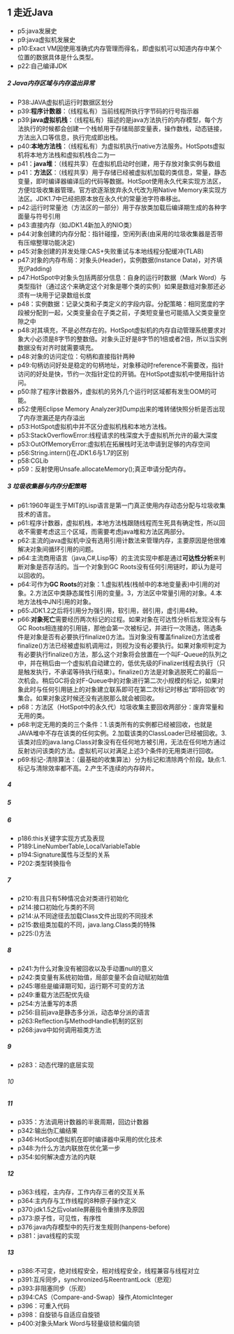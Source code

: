 ## 1 走近Java
- p5:java发展史
- p9:java虚拟机发展史
- p10:Exact VM因使用准确式内存管理而得名，即虚拟机可以知道内存中某个位置的数据具体是什么类型。
- p22:自己编译JDK

##### 2 Java内存区域与内存溢出异常
- P38:JAVA虚拟机运行时数据区划分
- p39:**程序计数器**：（线程私有）当前线程所执行字节码的行号指示器
- p39:**java虚拟机栈**：（线程私有）描述的是java方法执行的内存模型，每个方法执行的时候都会创建一个栈帧用于存储局部变量表，操作数栈，动态链接，方法出入口等信息，执行完成即出栈。
- p40:**本地方法栈**：（线程私有）为虚拟机执行native方法服务。HotSpots虚拟机将本地方法栈和虚拟机栈合二为一
- p41：**java堆**：（线程共享）在虚拟机启动时创建，用于存放对象实例与数组
- p41：**方法区**：（线程共享）用于存储已经被虚拟机加载的类信息，常量，静态变量，即时编译器编译后的代码等数据。HotSpot使用永久代来实现方法区，方便垃圾收集器管理。官方欲逐渐放弃永久代改为用Native Memory来实现方法区。JDK1.7中已经把原本放在永久代的常量池字符串移出。
- p42:运行时常量池（方法区的一部分）用于存放类加载后编译期生成的各种字面量与符号引用
- p43:直接内存（如JDK1.4新加入的NIO类）
- p44:对象创建的内存分配：指针碰撞，空闲列表(由采用的垃圾收集器是否带有压缩整理功能决定)
- p45:对象创建的并发处理:CAS+失败重试与本地线程分配缓冲(TLAB)
- p47:对象的内存布局：对象头(Header)，实例数据(Instance Data)，对齐填充(Padding)
- p47:HotSpot中对象头包括两部分信息：自身的运行时数据（Mark Word）与类型指针（通过这个来确定这个对象是哪个类的实例）如果是数组对象那还必须有一块用于记录数组长度
- p48：实例数据：记录父类和子类定义的字段内容。分配策略：相同宽度的字段被分配到一起，父类变量会在子类之前，子类短变量也可能插入父类变量空隙之中
- p48:对其填充，不是必然存在的。HotSpot虚拟机的内存自动管理系统要求对象大小必须是8字节的整数倍。对象头正好是8字节的1倍或者2倍，所以当实例数据没有对齐时就需要填充。
- p48:对象的访问定位：句柄和直接指针两种
- p49:句柄访问好处是稳定的句柄地址，对象移动时reference不需要改，指针访问的好处是快，节约一次指针定位的开销。在HotSpot虚拟机中使用指针访问。
- p50:除了程序计数器外，虚拟机的另外几个运行时区域都有发生OOM的可能。
- p52:使用Eclipse Memory Analyzer对Dump出来的堆转储快照分析是否出现了内存泄漏还是内存溢出
- p53:HotSpot虚拟机中并不区分虚拟机栈和本地方法栈。
- p53:StackOverflowError:线程请求的栈深度大于虚拟机所允许的最大深度
- p53:OutOfMemoryError:虚拟机在拓展栈时无法申请到足够的内存空间
- p56:String.intern()在JDK1.6与1.7的区别
- p58:CGLib
- p59：反射使用Unsafe.allocateMemory();真正申请分配内存。

##### 3 垃圾收集器与内存分配策略
- p61:1960年诞生于MIT的Lisp语言是第一门真正使用内存动态分配与垃圾收集技术的语言。
- p61:程序计数器，虚拟机栈，本地方法栈跟随线程而生死具有确定性，所以回收不需要考虑这三个区域，而需要考虑java堆和方法区两部分。
- p62:主流的java虚拟机中没有选用引用计数法来管理内存，主要原因是他很难解决对象间循环引用的问题。
- p64:主流商用语言（java,C#,Lisp等）的主流实现中都是通过**可达性分析**来判断对象是否存活的。当一个对象到GC Roots没有任何引用链时，即认为是可以回收的。
- p64:可作为**GC Roots**的对象：1.虚拟机栈(栈帧中的本地变量表)中引用的对象。2.方法区中类静态属性引用的变量。3，方法区中常量引用的对象。4.本地方法栈中JNI引用的对象。
- p65:JDK1.2之后将引用分为强引用，软引用，弱引用，虚引用4种。
- p66:**对象死亡**需要经历两次标记的过程。如果对象在可达性分析后发现没有与GC Roots相连接的引用链，那他会第一次被标记，并进行一次筛选，筛选条件是对象是否有必要执行finalize()方法。当对象没有覆盖finalize()方法或者finalize()方法已经被虚拟机调用过，则视为没有必要执行。如果对象呗判定为有必要执行finalize()方法，那么这个对象将会放置在一个叫F-Queue的队列之中，并在稍后由一个虚拟机自动建立的，低优先级的Finalizer线程去执行（只是触发执行，不承诺等待执行结束）。finalize()方法是对象逃脱死亡的最后一次机会。稍后GC将会对F-Queue中的对象进行第二次小规模的标记，如果对象此时与任何引用链上的对象建立联系即可在第二次标记时移出“即将回收”的集合。如果对象这时候还没有逃脱那么就会被回收。
- p68：方法区（HotSpot中的永久代）垃圾收集主要回收两部分：废弃常量和无用的类。
- p68:判定无用的类的三个条件：1.该类所有的实例都已经被回收，也就是JAVA堆中不存在该类的任何实例。2.加载该类的ClassLoader已经被回收。3.该类对应的java.lang.Class对象没有在任何地方被引用，无法在任何地方通过反射访问该类的方法。虚拟机可以对满足上述3个条件的无用类进行回收。
- p69:标记-清除算法：（最基础的收集算法）分为标记和清除两个阶段。缺点:1.标记与清除效率都不高。2.产生不连续的内存碎片。

##### 4

##### 5 

##### 6
- p186:this关键字实现方式及表现
- P189:LineNumberTable,LocalVariableTable
- p194:Signature属性与泛型的关系
- P202:类型转换指令

##### 7
- p210:有且只有5种情况会对类进行初始化
- p214:接口初始化与类的不同
- p214:从不同途径去加载Class文件出现的不同技术
- p215:数组类加载的不同，java.lang.Class类的特殊
- p225:<clinit>()方法

##### 8
- p241:为什么对象没有被回收以及手动置null的意义
- p242:类变量有系统初始值，局部变量不会自动赋初始值
- p245:哪些是编译期可知，运行期不可变的方法
- p249:重载方法匹配优先级
- p254:方法重写的本质
- p256:目前java是静态多分派，动态单分派的语言
- p263:Reflection与MethodHandle机制的区别
- p268:java中如何调用祖类方法


##### 9
- p283：动态代理的底层实现


###### 10


##### 11
- p335：方法调用计数器的半衰周期，回边计数器
- p342:输出伪汇编结果
- p346:HotSpot虚拟机在即时编译器中采用的优化技术
- p348:为什么方法内联放在优化第一步
- p354:如何解决虚方法的内联

##### 12
- p363:线程，主内存，工作内存三者的交互关系
- p364:主内存与工作线程的8种原子操作定义
- p370:jdk1.5之后volatile屏蔽指令重排序及原因
- p373:原子性，可见性，有序性
- p376:java内存模型中的先行发生规则(hanpens-before)
- p381：java线程的实现

##### 13
- p386:不可变，绝对线程安全，相对线程安全，线程兼容与线程对立
- p391:互斥同步，synchronized与ReentrantLock（悲观）
- p393:非阻塞同步（乐观）
- p394:CAS（Compare-and-Swap）操作,AtomicInteger
- p396：可重入代码
- p398：自旋锁与自适应自旋锁
- p400:对象头Mark Word与轻量级锁和偏向锁

